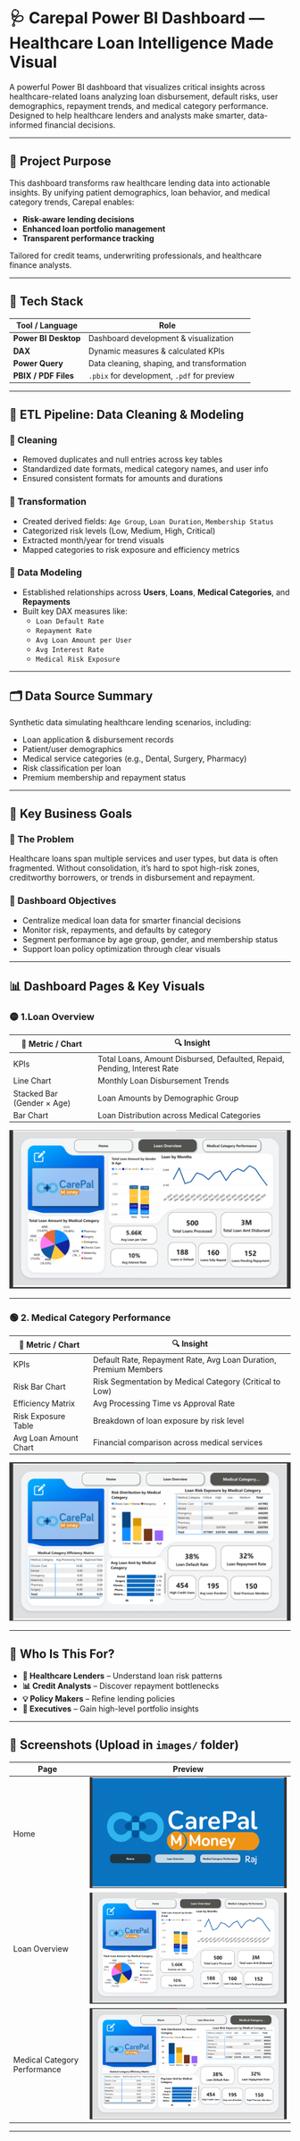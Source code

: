 
# 🩺 Carepal Power BI Dashboard — Healthcare Loan Intelligence Made Visual

A powerful Power BI dashboard that visualizes critical insights across healthcare-related loans analyzing loan disbursement, default risks, user demographics, repayment trends, and medical category performance. Designed to help healthcare lenders and analysts make smarter, data-informed financial decisions.

---

## 📌 Project Purpose

This dashboard transforms raw healthcare lending data into actionable insights. By unifying patient demographics, loan behavior, and medical category trends, Carepal enables:

- **Risk-aware lending decisions**
- **Enhanced loan portfolio management**
- **Transparent performance tracking**

Tailored for credit teams, underwriting professionals, and healthcare finance analysts.

---

## 🧰 Tech Stack

| Tool / Language        | Role                                          |
|------------------------|-----------------------------------------------|
| **Power BI Desktop**   | Dashboard development & visualization         |
| **DAX**                | Dynamic measures & calculated KPIs            |
| **Power Query**        | Data cleaning, shaping, and transformation    |
| **PBIX / PDF Files**   | `.pbix` for development, `.pdf` for preview   |

---

## 🔄 ETL Pipeline: Data Cleaning & Modeling

### 🧹 Cleaning
- Removed duplicates and null entries across key tables  
- Standardized date formats, medical category names, and user info  
- Ensured consistent formats for amounts and durations  

### 🔄 Transformation
- Created derived fields: `Age Group`, `Loan Duration`, `Membership Status`  
- Categorized risk levels (Low, Medium, High, Critical)  
- Extracted month/year for trend visuals  
- Mapped categories to risk exposure and efficiency metrics

### 🧠 Data Modeling
- Established relationships across **Users**, **Loans**, **Medical Categories**, and **Repayments**  
- Built key DAX measures like:
  - `Loan Default Rate`
  - `Repayment Rate`
  - `Avg Loan Amount per User`
  - `Avg Interest Rate`
  - `Medical Risk Exposure`

---

## 🗂 Data Source Summary

Synthetic data simulating healthcare lending scenarios, including:
- Loan application & disbursement records  
- Patient/user demographics  
- Medical service categories (e.g., Dental, Surgery, Pharmacy)  
- Risk classification per loan  
- Premium membership and repayment status  

---

## 🌟 Key Business Goals

### 💼 The Problem

Healthcare loans span multiple services and user types, but data is often fragmented. Without consolidation, it’s hard to spot high-risk zones, creditworthy borrowers, or trends in disbursement and repayment.

### 🎯 Dashboard Objectives

- Centralize medical loan data for smarter financial decisions  
- Monitor risk, repayments, and defaults by category  
- Segment performance by age group, gender, and membership status  
- Support loan policy optimization through clear visuals  

---

## 📊 Dashboard Pages & Key Visuals

### 🟡 **1.Loan Overview**
| 📌 Metric / Chart                  | 🔍 Insight                                                                 |
|----------------------------------|---------------------------------------------------------------------------|
| KPIs                             | Total Loans, Amount Disbursed, Defaulted, Repaid, Pending, Interest Rate |
| Line Chart                       | Monthly Loan Disbursement Trends                                          |
| Stacked Bar (Gender × Age)       | Loan Amounts by Demographic Group                                        |
| Bar Chart                        | Loan Distribution across Medical Categories                              |

![Loan Overview](images/Loan%20Overview.png)


---

### 🟢 **2. Medical Category Performance**
| 📌 Metric / Chart                  | 🔍 Insight                                                                 |
|----------------------------------|---------------------------------------------------------------------------|
| KPIs                             | Default Rate, Repayment Rate, Avg Loan Duration, Premium Members         |
| Risk Bar Chart                   | Risk Segmentation by Medical Category (Critical to Low)                 |
| Efficiency Matrix                | Avg Processing Time vs Approval Rate                                     |
| Risk Exposure Table              | Breakdown of loan exposure by risk level                                 |
| Avg Loan Amount Chart            | Financial comparison across medical services                             |


![Medical Category Performance](images/Medical%20Category.png)


---

## 👥 Who Is This For?

- **🏥 Healthcare Lenders** – Understand loan risk patterns  
- **📊 Credit Analysts** – Discover repayment bottlenecks  
- **💡 Policy Makers** – Refine lending policies  
- **🔎 Executives** – Gain high-level portfolio insights  

---

## 📸 Screenshots (Upload in `images/` folder)

| Page                     | Preview                               |
|--------------------------|----------------------------------------|
| Home     | ![Home](images/Home.png)|
| Loan Overview       | ![Loan Overview](images/Loan%20Overview.png)|
| Medical Category Performance |![Medical Category Performance](images/Medical%20Category.png)          |

---

